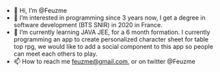 - 👋 Hi, I’m @Feuzme
- 👀 I’m interested in programming since 3 years now, I get a degree in software development (BTS SNIR) in 2020 in France.
- 🌱 I’m currently learning JAVA JEE, for a 6 month formation. I currently programming an app to create personalized character sheet for table top rpg, 
we would like to add a social component to this app so people can meet each others to play.
- 📫 How to reach me feuzme@gmail.com, or on twitter @Feuzme

<!---
Feuzme/Feuzme is a ✨ special ✨ repository because its `README.md` (this file) appears on your GitHub profile.
You can click the Preview link to take a look at your changes.
--->
